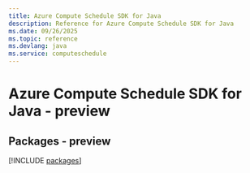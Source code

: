 ```yaml
---
title: Azure Compute Schedule SDK for Java
description: Reference for Azure Compute Schedule SDK for Java
ms.date: 09/26/2025
ms.topic: reference
ms.devlang: java
ms.service: computeschedule
---
```

# Azure Compute Schedule SDK for Java - preview
## Packages - preview
[!INCLUDE [packages](compute-schedule-index.md)]